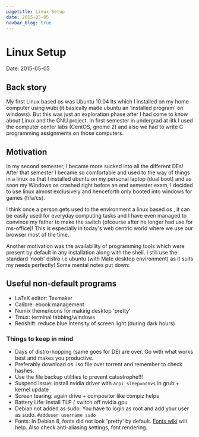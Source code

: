 ```yaml
---
pagetitle: Linux Setup
date: 2015-05-05
navbar_blog: true
---
```



# Linux Setup

Date: 2015-05-05

## Back story
My first Linux based os was Ubuntu 10.04 lts which I installed on my home computer using wubi 
(it basically made ubuntu an 'installed program' on windows). 
But this was just an exploration phase after I had come to know about 
Linux and the GNU project. 
In first semester in undergrad at iitk I used the computer center 
labs (CentOS, gnome 2) and also we had to write C programming assignments
on those computers. 

## Motivation
In my second semester, I became more sucked into all the different DEs!
After that semester I became so comfortable and used to the way of things
in a linux os that I installed ubuntu on my personal laptop (dual boot) 
and as soon my Windows os crashed right before an end semester exam, 
I decided to use linux almost exclusively and henceforth only booted 
into windows for games (fifa/cs). 

I think once a person gets used to the environment a linux based os 
, it can be easily used for everyday computing tasks and I have even 
managed to convince my father to make the switch 
(ofcourse after he longer had use for ms-office)! 
This is especially in today's web centric world where we use our browser
 most of the time. 

Another motivation was the availability of programming tools which were
 present by default in any installation along with the shell. 
I still use the standard 'noob' distro i.e ubuntu (with Mate desktop environment) 
as it suits my needs perfectly! Some mental notes put down:

## Useful non-default programs

- LaTeX editor: Texmaker
- Calibre: ebook management
- Numix theme/icons for making desktop 'pretty'
- Tmux: terminal tabbing/windows
- Redshift: reduce blue intensity of screen light (during dark hours)

### Things to keep in mind

- Days of distro-hopping (same goes for DE) are over. Go with what works best and makes you productive. 
- Preferably download os .iso file over torrent and remember to check hashes. 
- Use the file backup utilities to prevent catastrophe!!! 
- Suspend issue: install nvidia driver with `acpi_sleep=nonvs` in grub + kernel update
- Screen tearing: again drive + compositor like compiz helps
- Battery Life: Install TLP / switch off nvidia gpu
- Debian not added as sudo: You have to login as root and add your user as sudo. `#adduser username sudo`
- Fonts: In Debian 8, fonts did not look 'pretty' by default. [Fonts wiki](https://wiki.debian.org/Fonts) will help. Also check anti-aliasing settings, font rendering.

